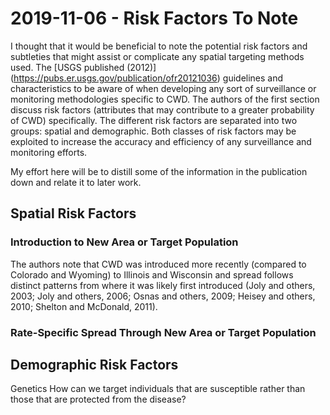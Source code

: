 # 2019-11-06 - Risk Factors To Note

I thought that it would be beneficial to note the potential risk factors and subtleties that might assist or complicate any spatial targeting methods used. The [USGS published (2012)] (https://pubs.er.usgs.gov/publication/ofr20121036) guidelines and characteristics to be aware of when developing any sort of surveillance or monitoring methodologies specific to CWD. The authors of the first section discuss risk factors (attributes that may contribute to a greater probability of CWD) specifically. The different risk factors are separated into two groups: spatial and demographic. Both classes of risk factors may be exploited to increase the accuracy and efficiency of any surveillance and monitoring efforts. 

My effort here will be to distill some of the information in the publication down and relate it to later work.

## Spatial Risk Factors



### Introduction to New Area or Target Population

The authors note that CWD was introduced more recently (compared to Colorado and Wyoming) to Illinois and Wisconsin and spread follows distinct patterns from where it was likely first introduced  (Joly and others, 2003; Joly and others, 2006; Osnas and others, 2009; Heisey and others, 2010; Shelton and McDonald, 2011).

### Rate-Specific Spread Through New Area or Target Population

## Demographic Risk Factors

Genetics
    How can we target individuals that are susceptible rather than those that are protected from the disease?